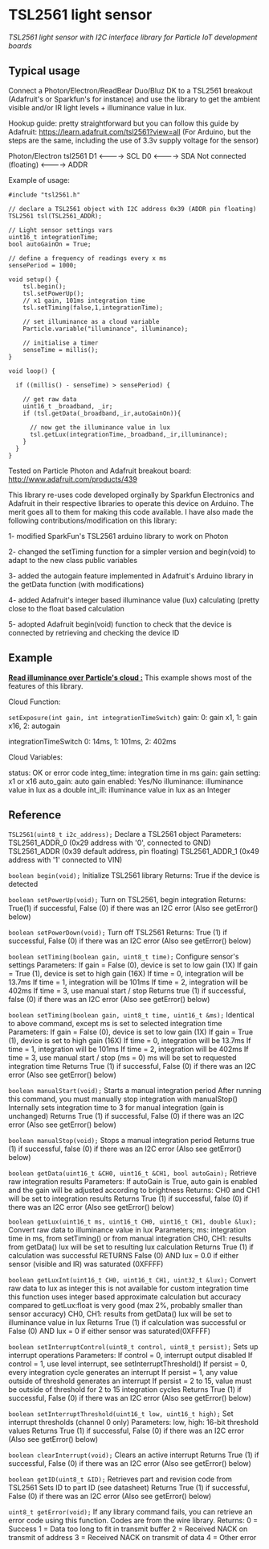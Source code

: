 # TSL2561 light sensor
_TSL2561 light sensor with I2C interface library for Particle IoT development boards_

## Typical usage

Connect a Photon/Electron/ReadBear Duo/Bluz DK to a TSL2561 breakout (Adafruit's or Sparkfun's for instance) and use the library to get the ambient visible and/or IR light levels + illuminance value in lux.

Hookup guide: pretty straightforward but you can follow this guide by Adafruit: https://learn.adafruit.com/tsl2561?view=all (For Arduino, but the steps are the same, including the use of 3.3v supply voltage for the sensor)

Photon/Electron                  tsl2561
D1                        <---->  SCL
D0                        <---->  SDA
Not connected (floating)  <---->  ADDR

Example of usage:
```
#include "tsl2561.h"

// declare a TSL2561 object with I2C address 0x39 (ADDR pin floating)
TSL2561 tsl(TSL2561_ADDR);

// Light sensor settings vars
uint16_t integrationTime;
bool autoGainOn = True;

// define a frequency of readings every x ms
sensePeriod = 1000;

void setup() {
    tsl.begin();
    tsl.setPowerUp();
    // x1 gain, 101ms integration time
    tsl.setTiming(false,1,integrationTime);

    // set illuminance as a cloud variable
    Particle.variable("illuminance", illuminance);

    // initialise a timer
    senseTime = millis();
}

void loop() {

  if ((millis() - senseTime) > sensePeriod) {

    // get raw data
    uint16_t _broadband, _ir;
    if (tsl.getData(_broadband,_ir,autoGainOn)){

      // now get the illuminance value in lux
      tsl.getLux(integrationTime,_broadband,_ir,illuminance);      
    }
  }
}
```

Tested on Particle Photon and Adafruit breakout board: http://www.adafruit.com/products/439

This library re-uses code developed orginally by Sparkfun Electronics and Adafruit in their respective libraries to operate this device on Arduino. The merit goes all to them for making this code available.
I have also made the following contributions/modification on this library:

1- modified SparkFun's TSL2561 arduino library to work on Photon

2- changed the setTiming function for a simpler version and begin(void) to adapt to the new class public variables

3- added the autogain feature implemented in Adafruit's Arduino library in the getData function (with modifications)

4- added Adafruit's integer based illuminance value (lux) calculating (pretty close to the float based calculation

5- adopted Adafruit begin(void) function to check that the  device is connected by retrieving and checking the device ID


## Example

[**Read illuminance over Particle's cloud :**](examples/demo_tsl2561/demo_tsl2561.ino)
This example shows most of the features of this library.

Cloud Function:

`setExposure(int gain, int integrationTimeSwitch)`
gain:
0: gain x1, 1: gain x16, 2: autogain

integrationTimeSwitch
0: 14ms, 1: 101ms, 2: 402ms

Cloud Variables:

status: OK or error code
integ_time: integration time in ms
gain: gain setting: x1 or x16
auto_gain: auto gain enabled: Yes/No
illuminance: illuminance value in lux as a double
int_ill: illuminance value in lux as an Integer

## Reference

`TSL2561(uint8_t i2c_address);`
 Declare a TSL2561 object
 Parameters:
 TSL2561_ADDR_0 (0x29 address with '0', connected to GND)
 TSL2561_ADDR   (0x39 default address, pin floating)
 TSL2561_ADDR_1 (0x49 address with '1' connected to VIN)

`boolean begin(void);`
Initialize TSL2561 library
Returns:
True if the device is detected

`boolean setPowerUp(void);`
Turn on TSL2561, begin integration
Returns:
True(1) if successful, False (0) if there was an I2C error
(Also see getError() below)

`boolean setPowerDown(void);`
 Turn off TSL2561
 Returns:
  True (1) if successful, False (0) if there was an I2C error
 (Also see getError() below)

`boolean setTiming(boolean gain, uint8_t time);`
  Configure sensor's settings
  Parameters:
    If gain = False (0), device is set to low gain (1X)
    If gain = True (1), device is set to high gain (16X)
    If time = 0, integration will be 13.7ms
    If time = 1, integration will be 101ms
    If time = 2, integration will be 402ms
    If time = 3, use manual start / stop
 Returns true (1) if successful, false (0) if there was an I2C error
 (Also see getError() below)

`boolean setTiming(boolean gain, uint8_t time, uint16_t &ms);`
 Identical to above command, except ms is set to selected integration time
 Parameters:
   If gain = False (0), device is set to low gain (1X)
   If gain = True (1), device is set to high gain (16X)
   If time = 0, integration will be 13.7ms
   If time = 1, integration will be 101ms
   If time = 2, integration will be 402ms
   If time = 3, use manual start / stop (ms = 0)
   ms will be set to requested integration time
 Returns True (1) if successful, False (0) if there was an I2C error
 (Also see getError() below)

`boolean manualStart(void);`
 Starts a manual integration period
 After running this command, you must manually stop integration with manualStop()
 Internally sets integration time to 3 for manual integration (gain is unchanged)
 Returns True (1) if successful, False (0) if there was an I2C error
 (Also see getError() below)

`boolean manualStop(void);`
 Stops a manual integration period
 Returns true (1) if successful, false (0) if there was an I2C error
 (Also see getError() below)

`boolean getData(uint16_t &CH0, uint16_t &CH1, bool autoGain);`
 Retrieve raw integration results
 Parameters:
  If autoGain is True, auto gain is enabled and the gain will be adjusted according to brightness
 Returns:
  CH0 and CH1 will be set to integration results
  Returns True (1) if successful, false (0) if there was an I2C error
  (Also see getError() below)

`boolean getLux(uint16_t ms, uint16_t CH0, uint16_t CH1, double &lux);`
 Convert raw data to illuminance value in lux
 Parameters;
  ms: integration time in ms, from setTiming() or from manual integration
  CH0, CH1: results from getData()
  lux will be set to resulting lux calculation
 Returns True (1) if calculation was successful
 RETURNS False (0) AND lux = 0.0 if either sensor (visible and IR) was saturated (0XFFFF)

`boolean getLuxInt(uint16_t CH0, uint16_t CH1, uint32_t &lux);`
 Convert raw data to lux as integer
 this is not available for custom integration time
 this function uses integer based approximate calculation but accuracy compared
 to getLux:float is very good (max 2%, probably smaller than sensor accuracy)
 CH0, CH1: results from getData()
 lux will be set to illuminance value in lux
 Returns True (1) if calculation was successful
 or False (0) AND lux = 0 if either sensor was saturated(0XFFFF)

`boolean setInterruptControl(uint8_t control, uint8_t persist);`
 Sets up interrupt operations
 Parameters:
   If control = 0, interrupt output disabled
   If control = 1, use level interrupt, see setInterruptThreshold()
   If persist = 0, every integration cycle generates an interrupt
   If persist = 1, any value outside of threshold generates an interrupt
   If persist = 2 to 15, value must be outside of threshold for 2 to 15 integration cycles
 Returns True (1) if successful, False (0) if there was an I2C error
 (Also see getError() below)

`boolean setInterruptThreshold(uint16_t low, uint16_t high);`
 Set interrupt thresholds (channel 0 only)
 Parameters:
 low, high: 16-bit threshold values
 Returns True (1) if successful, False (0) if there was an I2C error
 (Also see getError() below)

`boolean clearInterrupt(void);`
 Clears an active interrupt
 Returns True (1) if successful, False (0) if there was an I2C error
 (Also see getError() below)

`boolean getID(uint8_t &ID);`
 Retrieves part and revision code from TSL2561
 Sets ID to part ID (see datasheet)
 Returns True (1) if successful, False (0) if there was an I2C error
 (Also see getError() below)

`uint8_t getError(void);`
 If any library command fails, you can retrieve an error code using this function.
 Codes are from the wire library.
 Returns:
   0 = Success
   1 = Data too long to fit in transmit buffer
   2 = Received NACK on transmit of address
   3 = Received NACK on transmit of data
   4 = Other error
